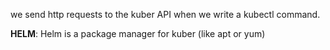 we send http requests to the kuber API when we write a kubectl command.

**HELM**:
Helm is a package manager for kuber (like apt or yum)
